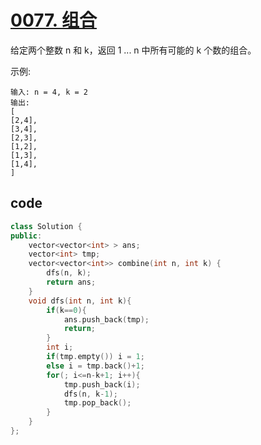 # [0077. 组合](https://leetcode-cn.com/problems/combinations/)

给定两个整数 n 和 k，返回 1 ... n 中所有可能的 k 个数的组合。

示例:

    输入: n = 4, k = 2
    输出:
    [
    [2,4],
    [3,4],
    [2,3],
    [1,2],
    [1,3],
    [1,4],
    ]

## code

```c++
class Solution {
public:
    vector<vector<int> > ans;
    vector<int> tmp;
    vector<vector<int>> combine(int n, int k) {
        dfs(n, k);
        return ans;
    }
    void dfs(int n, int k){
        if(k==0){
            ans.push_back(tmp);
            return;
        }
        int i;
        if(tmp.empty()) i = 1;
        else i = tmp.back()+1;
        for(; i<=n-k+1; i++){
            tmp.push_back(i);
            dfs(n, k-1);
            tmp.pop_back();
        }
    }
};
```